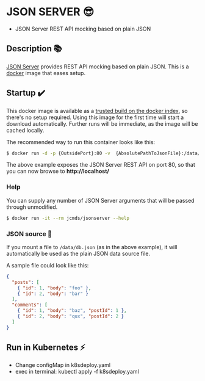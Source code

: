 # JSON SERVER :sunglasses:

- JSON Server REST API mocking based on plain JSON

## Description :books:

[JSON Server](https://github.com/typicode/json-server) provides REST API mocking based on plain JSON.
This is a [docker](https://www.docker.io) image that eases setup.

## Startup :heavy_check_mark:

This docker image is available as a [trusted build on the docker index](https://hub.docker.com/repository/docker/jcmds/jsonserver/),
so there's no setup required.
Using this image for the first time will start a download automatically.
Further runs will be immediate, as the image will be cached locally.

The recommended way to run this container looks like this:

```bash
$ docker run -d -p {OutsidePort}:80 -v  {AbsolutePathToJsonFile}:/data/db.json jcmds/jsonserver
```

The above example exposes the JSON Server REST API on port 80, so that you can now browse to **http://localhost/**

### Help

You can supply any number of JSON Server arguments that will be passed through unmodified.

```bash
$ docker run -it --rm jcmds/jsonserver --help
```

### JSON source :construction:

If you mount a file to `/data/db.json` (as in the above example),
it will automatically be used as the plain JSON data source file.

A sample file could look like this:

```json
{
  "posts": [
    { "id": 1, "body": "foo" },
    { "id": 2, "body": "bar" }
  ],
  "comments": [
    { "id": 1, "body": "baz", "postId": 1 },
    { "id": 2, "body": "qux", "postId": 2 }
  ]
}
```

## Run in Kubernetes ⚡
- Change configMap in k8sdeploy.yaml
- exec in terminal: kubectl apply -f k8sdeploy.yaml
